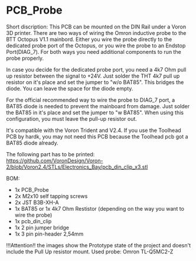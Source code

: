 # PCB_Probe




Short discription: This PCB can be mounted on the DIN Rail under a Voron 3D printer. There are two ways of wiring the Omron inductive probe to the BTT Octopus V1.1 mainbord. Either you wire the probe directly to the dedicated probe port of the Octopus, or you wire the probe to an Endstop Port(DIAG_7).
For both ways you need additional components to run the probe properly. 

In case you decide for the dedicated probe port, you need a 4k7 Ohm pull up resistor between the signal to +24V. Just solder the THT 4k7 pull up resistor on it's place and set the jumper to "w/o BAT85". This bridges the diode. You can leave the space for the diode empty.


For the official recommended way to wire the probe to DIAG_7 port, a BAT85 diode is needed to prevent the mainboard from damage. Just solder the BAT85 in it's place and set the jumper to "w BAT85". When using this configuration, you must leave the pull-up resistor out. 


It's compatible with the Voron Trident and V2.4. If you use the Toolhead PCB by hardk, you may not need this PCB because the Toolhead pcb got a BAT85 diode already.

The following part has to be printed: https://github.com/VoronDesign/Voron-2/blob/Voron2.4/STLs/Electronics_Bay/pcb_din_clip_x3.stl


BOM:

- 1x PCB_Probe
- 2x M2x10 self tapping screws
- 2x JST B3B-XH-A
- 1x BAT85 or 1x 4k7 Ohm Restistor (depending on the way you want to wire the probe)
- 1x pcb_din_clip
- 1x 2 pin jumper bridge
- 1x 3 pin pin-header 2,54mm



!!!Attention!! 
the images show the Prototype state of the project and doesn't include the Pull Up resistor mount. Used probe: Omron TL-Q5MC2-Z
